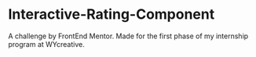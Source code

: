 # Interactive-Rating-Component
A challenge by FrontEnd Mentor. Made for the first phase of my internship program at WYcreative. 
